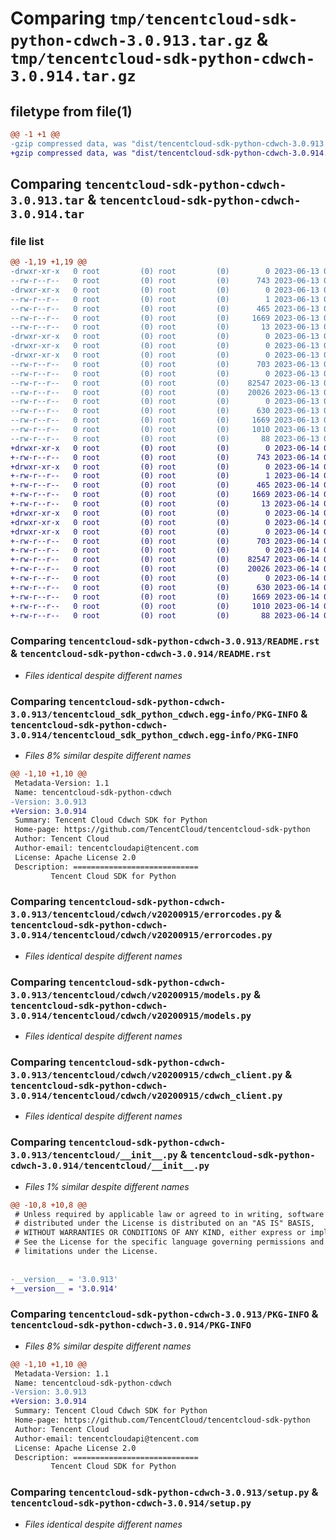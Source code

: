 # Comparing `tmp/tencentcloud-sdk-python-cdwch-3.0.913.tar.gz` & `tmp/tencentcloud-sdk-python-cdwch-3.0.914.tar.gz`

## filetype from file(1)

```diff
@@ -1 +1 @@
-gzip compressed data, was "dist/tencentcloud-sdk-python-cdwch-3.0.913.tar", last modified: Tue Jun 13 02:06:42 2023, max compression
+gzip compressed data, was "dist/tencentcloud-sdk-python-cdwch-3.0.914.tar", last modified: Wed Jun 14 00:21:27 2023, max compression
```

## Comparing `tencentcloud-sdk-python-cdwch-3.0.913.tar` & `tencentcloud-sdk-python-cdwch-3.0.914.tar`

### file list

```diff
@@ -1,19 +1,19 @@
-drwxr-xr-x   0 root         (0) root         (0)        0 2023-06-13 02:06:42.000000 tencentcloud-sdk-python-cdwch-3.0.913/
--rw-r--r--   0 root         (0) root         (0)      743 2023-06-13 02:06:42.000000 tencentcloud-sdk-python-cdwch-3.0.913/README.rst
-drwxr-xr-x   0 root         (0) root         (0)        0 2023-06-13 02:06:42.000000 tencentcloud-sdk-python-cdwch-3.0.913/tencentcloud_sdk_python_cdwch.egg-info/
--rw-r--r--   0 root         (0) root         (0)        1 2023-06-13 02:06:42.000000 tencentcloud-sdk-python-cdwch-3.0.913/tencentcloud_sdk_python_cdwch.egg-info/dependency_links.txt
--rw-r--r--   0 root         (0) root         (0)      465 2023-06-13 02:06:42.000000 tencentcloud-sdk-python-cdwch-3.0.913/tencentcloud_sdk_python_cdwch.egg-info/SOURCES.txt
--rw-r--r--   0 root         (0) root         (0)     1669 2023-06-13 02:06:42.000000 tencentcloud-sdk-python-cdwch-3.0.913/tencentcloud_sdk_python_cdwch.egg-info/PKG-INFO
--rw-r--r--   0 root         (0) root         (0)       13 2023-06-13 02:06:42.000000 tencentcloud-sdk-python-cdwch-3.0.913/tencentcloud_sdk_python_cdwch.egg-info/top_level.txt
-drwxr-xr-x   0 root         (0) root         (0)        0 2023-06-13 02:06:42.000000 tencentcloud-sdk-python-cdwch-3.0.913/tencentcloud/
-drwxr-xr-x   0 root         (0) root         (0)        0 2023-06-13 02:06:42.000000 tencentcloud-sdk-python-cdwch-3.0.913/tencentcloud/cdwch/
-drwxr-xr-x   0 root         (0) root         (0)        0 2023-06-13 02:06:42.000000 tencentcloud-sdk-python-cdwch-3.0.913/tencentcloud/cdwch/v20200915/
--rw-r--r--   0 root         (0) root         (0)      703 2023-06-13 02:06:42.000000 tencentcloud-sdk-python-cdwch-3.0.913/tencentcloud/cdwch/v20200915/errorcodes.py
--rw-r--r--   0 root         (0) root         (0)        0 2023-06-13 02:06:42.000000 tencentcloud-sdk-python-cdwch-3.0.913/tencentcloud/cdwch/v20200915/__init__.py
--rw-r--r--   0 root         (0) root         (0)    82547 2023-06-13 02:06:42.000000 tencentcloud-sdk-python-cdwch-3.0.913/tencentcloud/cdwch/v20200915/models.py
--rw-r--r--   0 root         (0) root         (0)    20026 2023-06-13 02:06:42.000000 tencentcloud-sdk-python-cdwch-3.0.913/tencentcloud/cdwch/v20200915/cdwch_client.py
--rw-r--r--   0 root         (0) root         (0)        0 2023-06-13 02:06:42.000000 tencentcloud-sdk-python-cdwch-3.0.913/tencentcloud/cdwch/__init__.py
--rw-r--r--   0 root         (0) root         (0)      630 2023-06-13 02:06:42.000000 tencentcloud-sdk-python-cdwch-3.0.913/tencentcloud/__init__.py
--rw-r--r--   0 root         (0) root         (0)     1669 2023-06-13 02:06:42.000000 tencentcloud-sdk-python-cdwch-3.0.913/PKG-INFO
--rw-r--r--   0 root         (0) root         (0)     1010 2023-06-13 02:06:42.000000 tencentcloud-sdk-python-cdwch-3.0.913/setup.py
--rw-r--r--   0 root         (0) root         (0)       88 2023-06-13 02:06:42.000000 tencentcloud-sdk-python-cdwch-3.0.913/setup.cfg
+drwxr-xr-x   0 root         (0) root         (0)        0 2023-06-14 00:21:27.000000 tencentcloud-sdk-python-cdwch-3.0.914/
+-rw-r--r--   0 root         (0) root         (0)      743 2023-06-14 00:21:27.000000 tencentcloud-sdk-python-cdwch-3.0.914/README.rst
+drwxr-xr-x   0 root         (0) root         (0)        0 2023-06-14 00:21:27.000000 tencentcloud-sdk-python-cdwch-3.0.914/tencentcloud_sdk_python_cdwch.egg-info/
+-rw-r--r--   0 root         (0) root         (0)        1 2023-06-14 00:21:27.000000 tencentcloud-sdk-python-cdwch-3.0.914/tencentcloud_sdk_python_cdwch.egg-info/dependency_links.txt
+-rw-r--r--   0 root         (0) root         (0)      465 2023-06-14 00:21:27.000000 tencentcloud-sdk-python-cdwch-3.0.914/tencentcloud_sdk_python_cdwch.egg-info/SOURCES.txt
+-rw-r--r--   0 root         (0) root         (0)     1669 2023-06-14 00:21:27.000000 tencentcloud-sdk-python-cdwch-3.0.914/tencentcloud_sdk_python_cdwch.egg-info/PKG-INFO
+-rw-r--r--   0 root         (0) root         (0)       13 2023-06-14 00:21:27.000000 tencentcloud-sdk-python-cdwch-3.0.914/tencentcloud_sdk_python_cdwch.egg-info/top_level.txt
+drwxr-xr-x   0 root         (0) root         (0)        0 2023-06-14 00:21:27.000000 tencentcloud-sdk-python-cdwch-3.0.914/tencentcloud/
+drwxr-xr-x   0 root         (0) root         (0)        0 2023-06-14 00:21:27.000000 tencentcloud-sdk-python-cdwch-3.0.914/tencentcloud/cdwch/
+drwxr-xr-x   0 root         (0) root         (0)        0 2023-06-14 00:21:27.000000 tencentcloud-sdk-python-cdwch-3.0.914/tencentcloud/cdwch/v20200915/
+-rw-r--r--   0 root         (0) root         (0)      703 2023-06-14 00:21:27.000000 tencentcloud-sdk-python-cdwch-3.0.914/tencentcloud/cdwch/v20200915/errorcodes.py
+-rw-r--r--   0 root         (0) root         (0)        0 2023-06-14 00:21:27.000000 tencentcloud-sdk-python-cdwch-3.0.914/tencentcloud/cdwch/v20200915/__init__.py
+-rw-r--r--   0 root         (0) root         (0)    82547 2023-06-14 00:21:27.000000 tencentcloud-sdk-python-cdwch-3.0.914/tencentcloud/cdwch/v20200915/models.py
+-rw-r--r--   0 root         (0) root         (0)    20026 2023-06-14 00:21:27.000000 tencentcloud-sdk-python-cdwch-3.0.914/tencentcloud/cdwch/v20200915/cdwch_client.py
+-rw-r--r--   0 root         (0) root         (0)        0 2023-06-14 00:21:27.000000 tencentcloud-sdk-python-cdwch-3.0.914/tencentcloud/cdwch/__init__.py
+-rw-r--r--   0 root         (0) root         (0)      630 2023-06-14 00:21:27.000000 tencentcloud-sdk-python-cdwch-3.0.914/tencentcloud/__init__.py
+-rw-r--r--   0 root         (0) root         (0)     1669 2023-06-14 00:21:27.000000 tencentcloud-sdk-python-cdwch-3.0.914/PKG-INFO
+-rw-r--r--   0 root         (0) root         (0)     1010 2023-06-14 00:21:27.000000 tencentcloud-sdk-python-cdwch-3.0.914/setup.py
+-rw-r--r--   0 root         (0) root         (0)       88 2023-06-14 00:21:27.000000 tencentcloud-sdk-python-cdwch-3.0.914/setup.cfg
```

### Comparing `tencentcloud-sdk-python-cdwch-3.0.913/README.rst` & `tencentcloud-sdk-python-cdwch-3.0.914/README.rst`

 * *Files identical despite different names*

### Comparing `tencentcloud-sdk-python-cdwch-3.0.913/tencentcloud_sdk_python_cdwch.egg-info/PKG-INFO` & `tencentcloud-sdk-python-cdwch-3.0.914/tencentcloud_sdk_python_cdwch.egg-info/PKG-INFO`

 * *Files 8% similar despite different names*

```diff
@@ -1,10 +1,10 @@
 Metadata-Version: 1.1
 Name: tencentcloud-sdk-python-cdwch
-Version: 3.0.913
+Version: 3.0.914
 Summary: Tencent Cloud Cdwch SDK for Python
 Home-page: https://github.com/TencentCloud/tencentcloud-sdk-python
 Author: Tencent Cloud
 Author-email: tencentcloudapi@tencent.com
 License: Apache License 2.0
 Description: ============================
         Tencent Cloud SDK for Python
```

### Comparing `tencentcloud-sdk-python-cdwch-3.0.913/tencentcloud/cdwch/v20200915/errorcodes.py` & `tencentcloud-sdk-python-cdwch-3.0.914/tencentcloud/cdwch/v20200915/errorcodes.py`

 * *Files identical despite different names*

### Comparing `tencentcloud-sdk-python-cdwch-3.0.913/tencentcloud/cdwch/v20200915/models.py` & `tencentcloud-sdk-python-cdwch-3.0.914/tencentcloud/cdwch/v20200915/models.py`

 * *Files identical despite different names*

### Comparing `tencentcloud-sdk-python-cdwch-3.0.913/tencentcloud/cdwch/v20200915/cdwch_client.py` & `tencentcloud-sdk-python-cdwch-3.0.914/tencentcloud/cdwch/v20200915/cdwch_client.py`

 * *Files identical despite different names*

### Comparing `tencentcloud-sdk-python-cdwch-3.0.913/tencentcloud/__init__.py` & `tencentcloud-sdk-python-cdwch-3.0.914/tencentcloud/__init__.py`

 * *Files 1% similar despite different names*

```diff
@@ -10,8 +10,8 @@
 # Unless required by applicable law or agreed to in writing, software
 # distributed under the License is distributed on an "AS IS" BASIS,
 # WITHOUT WARRANTIES OR CONDITIONS OF ANY KIND, either express or implied.
 # See the License for the specific language governing permissions and
 # limitations under the License.
 
 
-__version__ = '3.0.913'
+__version__ = '3.0.914'
```

### Comparing `tencentcloud-sdk-python-cdwch-3.0.913/PKG-INFO` & `tencentcloud-sdk-python-cdwch-3.0.914/PKG-INFO`

 * *Files 8% similar despite different names*

```diff
@@ -1,10 +1,10 @@
 Metadata-Version: 1.1
 Name: tencentcloud-sdk-python-cdwch
-Version: 3.0.913
+Version: 3.0.914
 Summary: Tencent Cloud Cdwch SDK for Python
 Home-page: https://github.com/TencentCloud/tencentcloud-sdk-python
 Author: Tencent Cloud
 Author-email: tencentcloudapi@tencent.com
 License: Apache License 2.0
 Description: ============================
         Tencent Cloud SDK for Python
```

### Comparing `tencentcloud-sdk-python-cdwch-3.0.913/setup.py` & `tencentcloud-sdk-python-cdwch-3.0.914/setup.py`

 * *Files identical despite different names*

